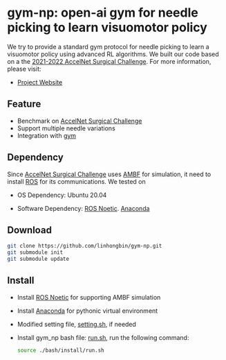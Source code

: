 # **gym-np**: open-ai gym for needle picking to learn visuomotor policy

We try to provide a standard gym protocol for needle picking to learn a visuomotor policy using advanced RL algorithms. We built our code based on a the [2021-2022 AccelNet Surgical Challenge](https://collaborative-robotics.github.io/surgical-robotics-challenge/challenge-2021.html). For more information, please visit:
- [Project Website](https://sites.google.com/view/DreamerfD/home)
## Feature

  - Benchmark on [AccelNet Surgical Challenge](https://github.com/collaborative-robotics/surgical_robotics_challenge)
  - Support multiple needle variations
  - Integration with [gym](https://github.com/openai/gym)
## Dependency
  Since [AccelNet Surgical Challenge](https://github.com/collaborative-robotics/surgical_robotics_challenge) uses [AMBF](https://github.com/WPI-AIM/ambf) for simulation, it need to install [ROS](https://www.ros.org/) for its communications. We tested on 
 
  - OS Dependency: Ubuntu 20.04 
  
  - Software Dependency: [ROS Noetic](http://wiki.ros.org/noetic). [Anaconda](https://www.anaconda.com/download)

## Download 
  ```sh
  git clone https://github.com/linhongbin/gym-np.git
  git submodule init
  git submodule update
  ```

## Install

- Install [ROS Noetic](http://wiki.ros.org/noetic/Installation/Ubuntu) for supporting AMBF simulation

- Install [Anaconda](https://www.anaconda.com/download) for pythonic virtual environment

- Modified setting file, [setting.sh](./bash/setting.sh), if needed

- Install gym_np bash file: [run.sh](./bash/install/setting.sh), run the following command:

  ```sh
  source ./bash/install/run.sh
  ```
